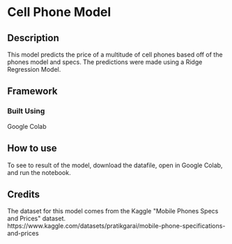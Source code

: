 # Cell Phone Model
<h2>Description </h2>
<p>This model predicts the price of a multitude of cell phones based off of the phones model and specs. The predictions were made using a Ridge Regression Model.</p>

<div>
<h2>Framework</h3>
<h3>Built Using</h3>
<p>Google Colab</p>
</div>

<div>
<h2>How to use</h2>
<p>To see to result of the model, download the datafile, open in Google Colab, and run the notebook.</p>
</div>

<h2>Credits</h2>
<p>The dataset for this model comes from the Kaggle "Mobile Phones Specs and Prices" dataset.<br>
https://www.kaggle.com/datasets/pratikgarai/mobile-phone-specifications-and-prices</p>

